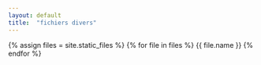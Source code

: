 ```yaml
---
layout: default
title:  "fichiers divers"
---
```


{% assign files = site.static_files %}
{% for file in files %}
{{ file.name }}
{% endfor %}
